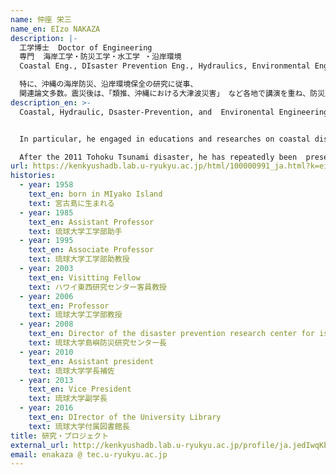 ```yaml
---
name: 仲座 栄三
name_en: EIzo NAKAZA
description: |-
  工学博士  Doctor of Engineering
  専門  海岸工学・防災工学・水工学 ・沿岸環境
  Coastal Eng., DIsaster Prevention Eng., Hydraulics, Environmental Eng.

  特に、沖縄の海岸防災、沿岸環境保全の研究に従事、
  関連論文多数。震災後は、「類推、沖縄における大津波災害」 など各地で講演を重ね、防災及び減災活動を行なっている。
description_en: >-
  Coastal, Hydraulic, Dsaster-Prevention, and  Environental Engineering


  In particular, he engaged in educations and researches on coastal disaster prevention and coastal environmental conservation in Okinawa.

  After the 2011 Tohoku Tsunami disaster, he has repeatedly been  presenting so many lectures at various opportunities, on "the huge-tsunami disaster in Okinawa", and been suggesting disaster prevention and mitigation activities. Numerical simulations on river flooding and wave phenomena along coastal areas are the current topics. He has also been publishing many papers on the related fields.
url: https://kenkyushadb.lab.u-ryukyu.ac.jp/html/100000991_ja.html?k=eizo+nakaza
histories:
  - year: 1958
    text_en: born in MIyako Island
    text: 宮古島に生まれる
  - year: 1985
    text_en: Assistant Professor
    text: 琉球大学工学部助手
  - year: 1995
    text_en: Associate Professor
    text: 琉球大学工学部助教授
  - year: 2003
    text_en: Visitting Fellow
    text: ハワイ東西研究センター客員教授
  - year: 2006
    text_en: Professor
    text: 琉球大学工学部教授
  - year: 2008
    text_en: Director of the disaster prevention research center for island regions
    text: 琉球大学島嶼防災研究センター長
  - year: 2010
    text_en: Assistant president
    text: 琉球大学学長補佐
  - year: 2013
    text_en: Vice President
    text: 琉球大学副学長
  - year: 2016
    text_en: DIrector of the University Library
    text: 琉球大学付属図書館長
title: 研究・プロジェクト
external_url: http://kenkyushadb.lab.u-ryukyu.ac.jp/profile/ja.jedIwqKbIBcO2EI3eg0HBQ==.html
email: enakaza @ tec.u-ryukyu.ac.jp
---
```


